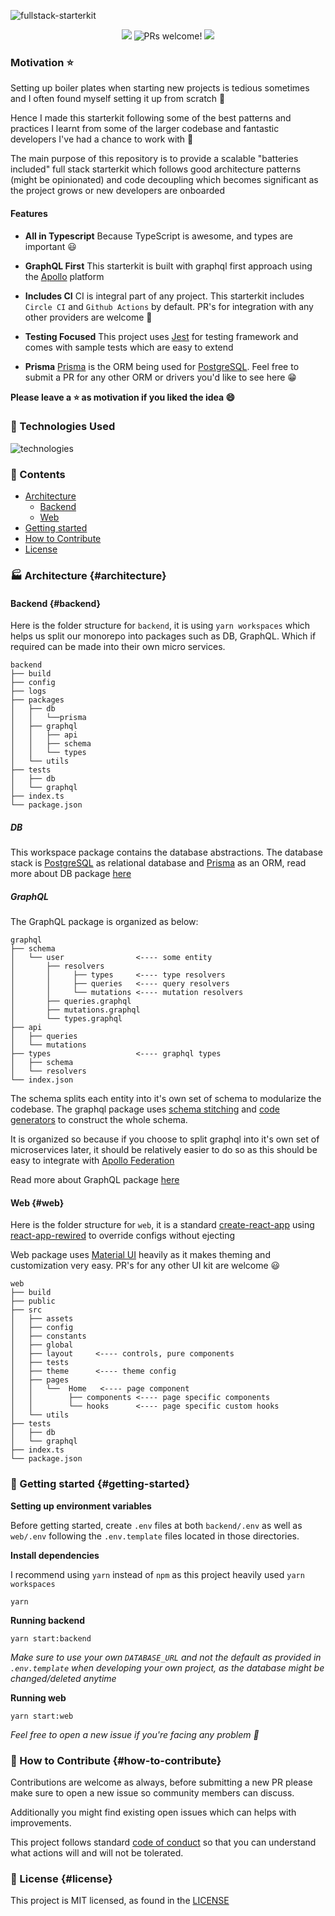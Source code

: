 ![fullstack-starterkit](https://user-images.githubusercontent.com/29705703/86912939-7b0e7e00-c13b-11ea-950b-200a4529ae6b.png)

<p align="center">
<img src="https://img.shields.io/badge/License-MIT-red.svg" />
<img src="https://img.shields.io/badge/PRs-welcome-brightgreen.svg" alt="PRs welcome!" />
<img src="https://img.shields.io/twitter/follow/karan_6864.svg?style=social" />
</p>

### Motivation :star:

Setting up boiler plates when starting new projects is tedious sometimes and I often found myself setting it up from scratch 🥱

Hence I made this starterkit following some of the best patterns and practices I learnt from some of the larger codebase and fantastic developers I've had a chance to work with 🙌

The main purpose of this repository is to provide a scalable "batteries included" full stack starterkit which follows good architecture patterns (might be opinionated) and code decoupling which becomes significant as the project grows or new developers are onboarded

#### Features

- **All in Typescript**
  Because TypeScript is awesome, and types are important 😃

- **GraphQL First**
  This starterkit is built with graphql first approach using the [Apollo](https://www.apollographql.com/) platform 

- **Includes CI** 
  CI is integral part of any project. This starterkit includes `Circle CI` and `Github Actions` by default. PR's for integration with any other providers are welcome 🙌

- **Testing Focused**
  This project uses [Jest](https://jestjs.io/) for testing framework and comes with sample tests which are easy to extend
  
- **Prisma**
  [Prisma](https://www.prisma.io/) is the ORM being used for [PostgreSQL](https://www.postgresql.org/). Feel free to submit a PR for any other ORM or drivers you'd like to see here 😁


**Please leave a :star: as motivation if you liked the idea :smile:**

### :rocket: Technologies Used

 <img src="https://user-images.githubusercontent.com/29705703/87513798-e8b82e00-c696-11ea-9591-ed5ba8f12464.png" alt='technologies'>

### 📖 Contents
- [Architecture](#architecture)
  - [Backend](#backend)
  - [Web](#web)
- [Getting started](#getting-started)
- [How to Contribute](#how-to-contribute)
- [License](#license)

### 🏭 Architecture {#architecture}

#### Backend {#backend}

Here is the folder structure for `backend`, it is using `yarn workspaces` which helps us split our  monorepo into packages such as DB, GraphQL. Which if required can be made into their own micro services.

``` 
backend
├── build
├── config
├── logs
├── packages
│   ├── db
│   │   └──prisma
│   ├── graphql
│   │   ├── api
│   │   ├── schema
│   │   └── types
│   └── utils
├── tests
│   ├── db
│   └── graphql
├── index.ts
└── package.json
```

##### DB

This workspace package contains the database abstractions. The database stack is [PostgreSQL](https://www.postgresql.org/) as relational database and [Prisma](https://www.prisma.io/) as an ORM, read more about DB package [here](./backend/packages/db/README.md)

##### GraphQL

The GraphQL package is organized as below:
``` 
graphql
├── schema
│   └── user                <---- some entity
│       ├── resolvers 
│       │     ├── types     <---- type resolvers
│       │     ├── queries   <---- query resolvers
│       │     └── mutations <---- mutation resolvers
│       ├── queries.graphql
│       ├── mutations.graphql
│       └── types.graphql
├── api
│   ├── queries             
│   └── mutations
├── types                   <---- graphql types
│   ├── schema           
│   └── resolvers
└── index.json
```

The schema splits each entity into it's own set of schema to modularize the codebase. The graphql package uses [schema stitching](https://www.apollographql.com/docs/apollo-server/features/schema-stitching) and [code generators](https://graphql-code-generator.com/) to construct the whole schema.

It is organized so because if you choose to split graphql into it's own set of microservices later, it should be relatively easier to do so as this should be easy to integrate with [Apollo Federation](https://www.apollographql.com/docs/apollo-server/federation/introduction)

Read more about GraphQL package [here](./backend/packages/graphql/README.md)

#### Web {#web}
Here is the folder structure for `web`, it is a standard [create-react-app](https://create-react-app.dev/) using [react-app-rewired](https://github.com/timarney/react-app-rewired) to override configs without ejecting

Web package uses [Material UI](https://material-ui.com/) heavily as it makes theming and customization very easy. PR's for any other UI kit are welcome 😃

``` 
web
├── build
├── public
├── src
│   ├── assets
│   ├── config
│   ├── constants
│   ├── global
│   ├── layout     <---- controls, pure components
│   ├── tests
│   ├── theme      <---- theme config
│   ├── pages
│   │   └──  Home   <---- page component
│   │        ├── components <---- page specific components
│   │        └── hooks      <---- page specific custom hooks   
│   └── utils
├── tests
│   ├── db
│   └── graphql
├── index.ts
└── package.json
```


### 🏃 Getting started {#getting-started}

**Setting up environment variables**

Before getting started, create `.env` files at both `backend/.env` as well as `web/.env` following the `.env.template` files located in those directories. 

**Install dependencies**

I recommend using `yarn` instead of `npm` as this project heavily used `yarn workspaces`

```
yarn
```

**Running backend**

```
yarn start:backend
```

<i>Make sure to use your own `DATABASE_URL` and not the default as provided in `.env.template` when developing your own project, as the database might be changed/deleted anytime</i>

**Running web**

```
yarn start:web
```

<i>
Feel free to open a new issue if you're facing any problem 🙋
</i>

### 👏 How to Contribute {#how-to-contribute}

Contributions are welcome as always, before submitting a new PR please make sure to open a new
issue so community members can discuss.

Additionally you might find existing open issues which can helps with improvements.

This project follows standard [code of conduct](/CODE_OF_CONDUCT.md) so that you can understand what actions will and will not be tolerated.

### 📄 License {#license}

This project is MIT licensed, as found in the [LICENSE](/LICENSE)
